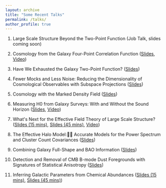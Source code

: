 ```yaml
---
layout: archive
title: "Some Recent Talks"
permalink: /talks/
author_profile: true
---
```


1. Large Scale Structure Beyond the Two-Point Function (Job Talk, slides coming soon)

2. Cosmology from the Galaxy Four-Point Correlation Function ([Slides](http://oliverphilcox.github.io/files/cosm_from_home21.pdf), [Video](https://www.youtube.com/watch?v=pmo1QigLsn4))

3. Have We Exhausted the Galaxy Two-Point Function? ([Slides](http://oliverphilcox.github.io/files/geneva_pk_talk.pdf))

4. Fewer Mocks and Less Noise: Reducing the Dimensionality of Cosmological Observables with Subspace Projections ([Slides](http://oliverphilcox.github.io/files/svd_data_compression.pdf))

5. Cosmology with the Marked Density Field ([Slides](http://oliverphilcox.github.io/files/mk_density.pdf))

6. Measuring H0 from Galaxy Surveys: With and Without the Sound Horizon ([Slides](http://oliverphilcox.github.io/files/cosm_from_home.pdf), [Video](https://www.youtube.com/embed/QM_pGTMhJTc))

7. What's Next for the Effective Field Theory of Large Scale Structure? ([Slides (15 mins)](http://oliverphilcox.github.io/files/uk_cosmo.pdf), [Slides (45 mins)](http://oliverphilcox.github.io/files/future_eft.pdf), [Video](http://pirsa.org/20060054))

8. The Effective Halo Model: Accurate Models for the Power Spectrum and Cluster Count Covariances ([Slides](http://oliverphilcox.github.io/files/ehm.pdf))

9. Combining Galaxy Full-Shape and BAO Information ([Slides](http://oliverphilcox.github.io/files/h0_eft.pdf))

10. Detection and Removal of CMB B-mode Dust Foregrounds with Signatures of Statistical Anisotropy ([Slides](http://oliverphilcox.github.io/files/dust_aniso.pdf))

11. Inferring Galactic Parameters from Chemical Abundances ([Slides (15 mins)](http://oliverphilcox.github.io/files/asa_talk.pdf), [Slides (45 mins)](http://oliverphilcox.github.io/files/chem_evol.pdf))
